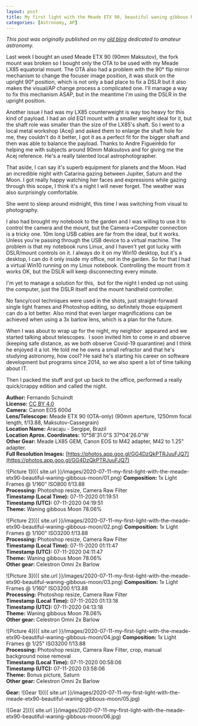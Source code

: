 ```yaml
---
layout: post
title: My first light with the Meade ETX 90, beautiful waning gibbous Moon
categories: [Astronomy, AP]
---
```


*This post was originally published on my [old blog](https://boredprogrammer.postach.io/post/my-first-light-with-the-meade-etx-90-beautiful-waning-gibbous-moon) dedicated to amateur astronomy.*

Last week I bought an used Meade ETX 90 (90mm Maksutov), the fork mount was broken so I bought only the OTA to be used with my Meade LX85 equatorial mount. The OTA also had a problem with the 90° flip mirror mechanism to change the focuser image position, it was stuck on the upright 90° position, which is not only a bad place to fix a DSLR but it also makes the visual/AP change process a complicated one. I'll manage a way to fix this mechanism ASAP, but in the meantime I'm using the DSLR in the upright position.

Another issue I had was my LX85 counterweight is way too heavy for this kind of payload. I had an old EQ1 mount with a smaller weight ideal for it, but the shaft role was smaller than the size of the LX85's shaft. So I went to a local metal workshop (Acej) and asked them to enlarge the shaft hole for me, they couldn't do it better, I got it as a perfect fit for the bigger shaft and then was able to balance the payload. Thanks to Andre Figueirêdo for helping me with subjects around 90mm Maksutovs and for giving me the Acej reference. He's a really talented local astrophotographer.

That aside, I can say it's superb equipment for planets and the Moon. Had an incredible night with Catarina gazing between Jupiter, Saturn and the Moon. I got really happy watching her faces and expressions while gazing through this scope, I think it's a night I will never forget. The weather was also surprisingly comfortable.

She went to sleep around midnight, this time I was switching from visual to photography.

I also had brought my notebook to the garden and I was willing to use it to control the camera and the mount, but the Camera->Computer connection is a tricky one. 10m long USB cables are far from the ideal, but it works. Unless you're passing through the USB device to a virtual machine. The problem is that my notebook runs Linux, and I haven't yet got lucky with DSLR/mount controls on it. I always do it on my Win10 desktop, but it's a desktop, I can do it only inside my office, not in the garden. So for that I had a virtual Win10 running on my Linux notebook. Controlling the mount from it works OK, but the DSLR will keep disconnecting every minute.

I'm yet to manage a solution for this,  but for the night I ended up not using the computer, just the DSLR itself and the mount handheld controller.

No fancy/cool techniques were used in the shots, just straight-forward single light frames and Photoshop editing, so definitely those equipment can do a lot better. Also mind that even larger magnifications can be achieved when using a 3x barlow lens, which is a plan for the future.

When I was about to wrap up for the night, my neighbor  appeared and we started talking about telescopes.  I soon invited him to come in and observe (keeping safe distance, as we both observe Covid-19 quarantine) and I think he enjoyed it a lot. He told me he owns a small refractor and that he's studying astronomy, how cool? He said he's starting his career on software development but programs since 2014, so we also spent a lot of time talking about IT.

Then I packed the stuff and got up back to the office, performed a really quick/crappy edition and called the night.

**Author:** Fernando Schuindt  
**License:** [CC BY 4.0](https://creativecommons.org/licenses/by/4.0/)  
**Camera:** Canon EOS 600d  
**Lens/Telescope:** Meade ETX 90 (OTA-only) (90mm aperture, 1250mm focal length, f/13.88, Maksutov-Cassegrain)  
**Location Name:** Aracaju - Sergipe, Brazil  
**Location Aprox. Coordinates:** 10°58'31.0"S 37°04'26.0"W  
**Other Gear:**  Meade LX85 GEM, Canon EOS to M42 adapter, M42 to 1.25" adapter.  
**Full Resolution Images:** [https://photos.app.goo.gl/GG4DzQkPTRJuuFJQ7](https://photos.app.goo.gl/GG4DzQkPTRJuuFJQ7)  

![Picture 1]({{ site.url }}/images/2020-07-11-my-first-light-with-the-meade-etx90-beautiful-waning-gibbous-moon/01.png)
**Composition:** 1x Light Frames @ 1/160" ISO800 f/13.88  
**Processing:** Photoshop resize, Camera Raw Filter  
**Timestamp (Local Time):** 07-11-2020 01:19:51  
**Timestamp (UTC):** 07-11-2020 04:19:51  
**Theme:** Waning gibbous Moon 78.06%  

![Picture 2]({{ site.url }}/images/2020-07-11-my-first-light-with-the-meade-etx90-beautiful-waning-gibbous-moon/02.png)
**Composition:** 1x Light Frames @ 1/100" ISO3200 f/13.88  
**Processing:** Photoshop resize, Camera Raw Filter  
**Timestamp (Local Time):** 07-11-2020 01:11:47  
**Timestamp (UTC):** 07-11-2020 04:11:47  
**Theme:** Waning gibbous Moon 78.06%  
**Other gear:** Celestron Omni 2x Barlow  

![Picture 3]({{ site.url }}/images/2020-07-11-my-first-light-with-the-meade-etx90-beautiful-waning-gibbous-moon/03.png)
**Composition:** 1x Light Frames @ 1/160" ISO3200 f/13.88  
**Processing:** Photoshop resize, Camera Raw Filter  
**Timestamp (Local Time):** 07-11-2020 01:13:18  
**Timestamp (UTC):** 07-11-2020 04:13:18  
**Theme:** Waning gibbous Moon 78.06%  
**Other gear:** Celestron Omni 2x Barlow  

![Picture 4]({{ site.url }}/images/2020-07-11-my-first-light-with-the-meade-etx90-beautiful-waning-gibbous-moon/04.jpg)
**Composition:** 1x Light Frames @ 1/25" ISO3200 f/13.88  
**Processing:** Photoshop resize, Camera Raw Filter, crop, manual background noise removal  
**Timestamp (Local Time):** 07-11-2020 00:58:06  
**Timestamp (UTC):** 07-11-2020 03:58:06  
**Theme:** Bonus picture, Saturn  
**Other gear:** Celestron Omni 2x Barlow  

**Gear:**
![Gear 1]({{ site.url }}/images/2020-07-11-my-first-light-with-the-meade-etx90-beautiful-waning-gibbous-moon/05.jpg)

![Gear 2]({{ site.url }}/images/2020-07-11-my-first-light-with-the-meade-etx90-beautiful-waning-gibbous-moon/06.jpg)
